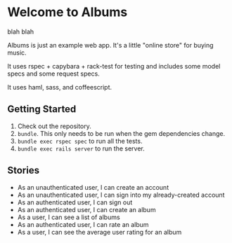 Welcome to Albums
=================

blah
blah

Albums is just an example web app. It's a little "online store" for buying
music.

It uses rspec + capybara + rack-test for testing and includes some model
specs and some request specs.

It uses haml, sass, and coffeescript.

Getting Started
---------------

1. Check out the repository.
2. `bundle`. This only needs to be run when the gem dependencies change.
3. `bundle exec rspec spec` to run all the tests.
4. `bundle exec rails server` to run the server.

Stories
-------

* As an unauthenticated user, I can create an account
* As an unauthenticated user, I can sign into my already-created account
* As an authenticated user, I can sign out
* As an authenticated user, I can create an album
* As a user, I can see a list of albums
* As an authenticated user, I can rate an album
* As a user, I can see the average user rating for an album
